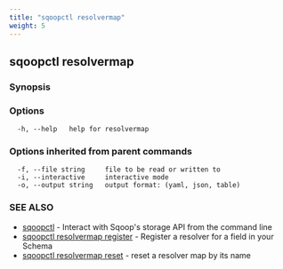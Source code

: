 ```yaml
---
title: "sqoopctl resolvermap"
weight: 5
---
```

## sqoopctl resolvermap



### Synopsis



### Options

```
  -h, --help   help for resolvermap
```

### Options inherited from parent commands

```
  -f, --file string     file to be read or written to
  -i, --interactive     interactive mode
  -o, --output string   output format: (yaml, json, table)
```

### SEE ALSO

* [sqoopctl](../sqoopctl)	 - Interact with Sqoop's storage API from the command line
* [sqoopctl resolvermap register](../sqoopctl_resolvermap_register)	 - Register a resolver for a field in your Schema
* [sqoopctl resolvermap reset](../sqoopctl_resolvermap_reset)	 - reset a resolver map by its name


